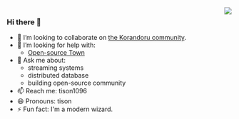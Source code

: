 <img align="right" src="https://github-readme-stats.vercel.app/api?username=tisonkun&show_icons=true&icon_color=CE1D2D&text_color=718096&bg_color=00000000&hide_title=true&hide_border=true" />

### Hi there 👋

- 👯 I’m looking to collaborate on [the Korandoru community](https://github.com/korandoru/dryad).
- 🤔 I’m looking for help with:
  - [Open-source Town](https://github.com/korandoru/open-source-town/)
- 💬 Ask me about:
  - streaming systems
  - distributed database
  - building open-source community
- 📫 Reach me: tison1096
- 😄 Pronouns: tison
- ⚡ Fun fact: I'm a modern wizard.
